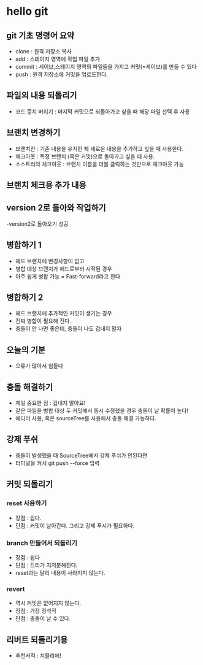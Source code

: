 # hello git

## git 기초 명령어 요약

- clone : 원격 저장소 복사
- add : 스테이지 영역에 작업 파일 추가
- commit : 세이브,스테이지 영역의 파일들을 가지고 커밋(=세이브)를 만들 수 있다
- push : 원격 저장소에 커밋을 업로드한다.

## 파일의 내용 되돌리기
- 코드 뭉치 버리기 : 마지막 커밋으로 되돌아가고 싶을 때 해당 파일 선택 후 사용



## 브랜치 변경하기

- 브랜치란 : 기존 내용을 유지한 체 새로운 내용을 추가하고 싶을 때 사용한다.
- 체크아웃 : 특정 브랜치 (혹은 커밋)으로 돌아가고 싶을 때 사용.
- 소스트리의 체크아웃 : 브랜치 이름을 더블 클릭하는 것만으로 체크아웃 가능

## 브랜치 체크용 추가 내용

## version 2로 돌아와 작업하기

-version2로 돌아오기 성공

## 병합하기 1

- 헤드 브랜치에 변경사항이 없고
- 병합 대상 브랜치가 헤드로부터 시작된 경우
- 아주 쉽게 병합 가능 = Fast-forward라고 한다

## 병합하기 2

- 헤드 브랜치에 추가적인 커밋이 생기는 경우
- 진짜 병합이 필요해 진다.
- 충돌이 안 나면 좋은데, 충돌이 나도 겁내지 말자

## 오늘의 기분

- 오류가 많아서 힘들다

## 충돌 해결하기

- 제일 중요한 점 : 겁내지 말아요!
- 같은 파일을 병합 대상 두 커밋에서 동시 수정했을 경우 충돌이 날 확률이 높다!
- 에디터 사용, 혹은 sourceTree를 사용해서 충돌 해결 가능하다.

## 강제 푸쉬

- 충돌이 발생했을 때 SourceTree에서 강제 푸쉬가 안된다면
- 터미널을 켜서 git push --force 입력

## 커밋 되돌리기

### reset 사용하기

- 장점 : 쉽다.
- 단점 : 커밋이 날아간다. 그리고 강제 푸시가 필요하다.

### branch 만들어서 되돌리기

- 장점 : 쉽다
- 단점 : 트리가 지저분해진다.
- reset과는 달리 내용이 사라지지 않는다.

### revert

- 역시 커밋은 없어지지 않는다.
- 장점 : 가장 정석적
- 단점 : 충돌이 날 수 있다.

## 리버트 되돌리기용

- 추천서적 : 치믈리에!